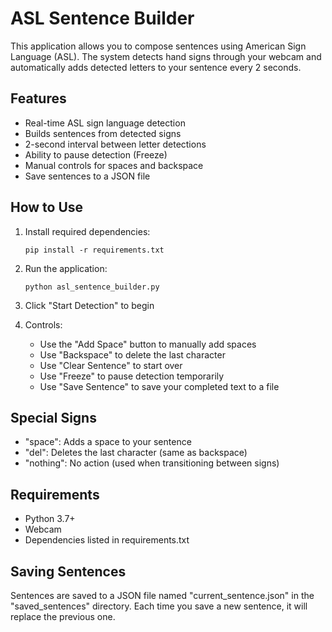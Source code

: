 # ASL Sentence Builder

This application allows you to compose sentences using American Sign Language (ASL). The system detects hand signs through your webcam and automatically adds detected letters to your sentence every 2 seconds.

## Features

- Real-time ASL sign language detection
- Builds sentences from detected signs
- 2-second interval between letter detections
- Ability to pause detection (Freeze)
- Manual controls for spaces and backspace
- Save sentences to a JSON file

## How to Use

1. Install required dependencies:
   ```
   pip install -r requirements.txt
   ```

2. Run the application:
   ```
   python asl_sentence_builder.py
   ```

3. Click "Start Detection" to begin

4. Controls:
   - Use the "Add Space" button to manually add spaces
   - Use "Backspace" to delete the last character
   - Use "Clear Sentence" to start over
   - Use "Freeze" to pause detection temporarily
   - Use "Save Sentence" to save your completed text to a file

## Special Signs

- "space": Adds a space to your sentence
- "del": Deletes the last character (same as backspace)
- "nothing": No action (used when transitioning between signs)

## Requirements

- Python 3.7+
- Webcam
- Dependencies listed in requirements.txt

## Saving Sentences

Sentences are saved to a JSON file named "current_sentence.json" in the "saved_sentences" directory. Each time you save a new sentence, it will replace the previous one. 